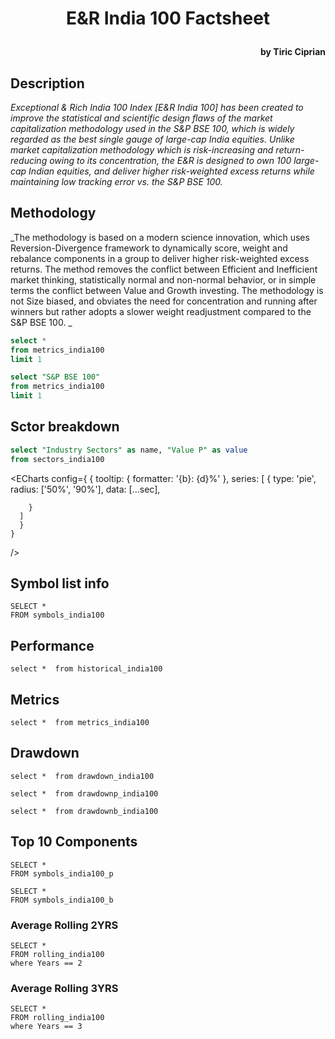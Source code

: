 

# <p style="text-align:center"> E&R India 100 Factsheet </p>


#### <p style="text-align:right"> by Tiric Ciprian </p>



## Description

_Exceptional & Rich India 100 Index [E&R India 100] has been created to improve the statistical and scientific design flaws of the market capitalization methodology used in the S&P BSE 100, which is widely regarded as the best single gauge of large-cap India equities. Unlike market capitalization methodology which is risk-increasing and return-reducing owing to its concentration, the E&R is designed to own 100 large-cap Indian equities, and deliver higher risk-weighted excess returns while maintaining low tracking error vs. the S&P BSE 100._

## Methodology

_The methodology is based on a modern science innovation, which uses Reversion-Divergence framework to dynamically score, weight and rebalance components in a group to deliver higher risk-weighted excess returns. The method removes the conflict between Efficient and Inefficient market thinking, statistically normal and non-normal behavior, or in simple terms the conflict between Value and Growth investing. The methodology is not Size biased, and obviates the need for concentration and running after winners but rather adopts a slower weight readjustment compared to the S&P BSE 100.
_

```sql bigvalue
select *
from metrics_india100
limit 1
```

```sql bigvalue2
select "S&P BSE 100"
from metrics_india100
limit 1
```


<BigValue 
  data={bigvalue} 
  value='E&R India 100'
comparison="S&P BSE 100"
sparkline="E&R India 100"
  comparisonTitle='vs S&P BSE 100'/>


<BigValue 
  data={bigvalue} 
  value='S&P BSE 100'
comparison="E&R India 100"
sparkline="E&R India 100"
  comparisonTitle='vs S&P BSE 100'/>





## Sctor breakdown  
```sql sec
select "Industry Sectors" as name, "Value P" as value
from sectors_india100
```

<ECharts config={
    {
        tooltip: {
            formatter: '{b}: {d}%'
        },
      series: [
        {
          type: 'pie',
          radius: ['50%', '90%'],
          data: [...sec],
          
        }
      ]
      }
    }
    
/>


## Symbol list info

```symbols
SELECT *
FROM symbols_india100
```
<DataTable data={symbols} search=true>
<Column id=Symbol />
<Column id=Name />
<Column id="Current Price" fmt=num />
<Column id="Portfolio Proportion(%)" fmt=num2 contentType=colorscale/>
<Column id="Benchmark Proportion(%)" fmt=num2 contentType=colorscale/>
<Column id=P&L(%) contentType=delta fmt=num2 totalAgg=weightedMean weightCol=sales/> 
</DataTable>

## Performance 

```historical
select *  from historical_india100
```

<LineChart 
    data={historical} 
    x=Date  
    y=Value 
    series=Group
    yMin = 0
    yfmt = num2
/>


## Metrics

```metrics
select *  from metrics_india100
```
<DataTable data={metrics} />



## Drawdown

```drawdown
select *  from drawdown_india100
```

<LineChart 
    data={drawdown} 
    x=Date 
    y=Value 
    series=Group
    yMax = 0
/>

```drawdownp
select *  from drawdownp_india100
```
<DataTable data={drawdownp}>
    <Column id="Start date" />
    <Column id="End date" align=center/>
    <Column id="Maximum (%)" contentType=delta fmt=num2 totalAgg=weightedMean weightCol=sales/> 
    <Column id=Days align=center contentType=colorscale scaleColor=blue/>
</DataTable>


```drawdownb
select *  from drawdownb_india100
```
<DataTable data={drawdownb}>
    <Column id="Start date" />
    <Column id="End date" align=center/>
    <Column id="Maximum (%)" contentType=delta fmt=num2 totalAgg=weightedMean weightCol=sales/> 
    <Column id=Days align=center contentType=colorscale scaleColor=blue/>
</DataTable>


## Top 10 Components

```symbolsp
SELECT *
FROM symbols_india100_p
```

<BarChart 
    data={symbolsp}
    x=Symbol
    x2="Benchmark Proportion(%)"
    y="Portfolio Proportion(%)"
    y2="Name"
/>

```symbolsb
SELECT *
FROM symbols_india100_b
```

<BarChart 
    data={symbolsb}
    x=Symbol
    y="Portfolio Proportion(%)"
    y2="Benchmark Proportion(%)"
/>


<BubbleChart 
    data={symbolsp}
    y="Portfolio Proportion(%)"
    x="Benchmark Proportion(%)"
    series=Symbol
    size=Symbol
/>


<BubbleChart 
    data={symbolsb}
    y="Portfolio Proportion(%)"
    x="Benchmark Proportion(%)"
    series=Symbol
    size=Symbol
/>


### Average Rolling 2YRS
```rolling
SELECT *
FROM rolling_india100
where Years == 2
```
<BarChart 
    data={rolling}
    x=Date
    y=Value
    series=Group
    type=grouped
/>

### Average Rolling 3YRS
```rolling2
SELECT *
FROM rolling_india100
where Years == 3
```
<BarChart 
    data={rolling2}
    x=Date
    y=Value
    series=Group
    type=grouped
/>


<FunnelChart 
    data={symbolsp}
    title="Top 10 Portfolio Components" 
    nameCol=Symbol
    valueCol="Portfolio Proportion(%)"
    showPercent=true
    connectGroup= "da"
/>

<FunnelChart 
    data={symbolsb}
    title="Top 10 Benchmark Components" 
    nameCol=Symbol
    valueCol="Benchmark Proportion(%)"
    showPercent=true
    connectGroup="da"
/>


